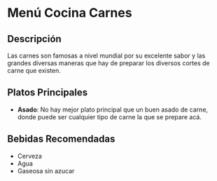 # Menú Cocina Carnes

## Descripción
Las carnes son famosas a nivel mundial por su excelente sabor y las grandes diversas maneras que hay de preparar los diversos cortes de carne que existen.

## Platos Principales
- **Asado**: No hay mejor plato principal que un buen asado de carne, donde puede ser cualquier tipo de carne la que se prepare acá.

## Bebidas Recomendadas
- Cerveza
- Agua
- Gaseosa sin azucar

